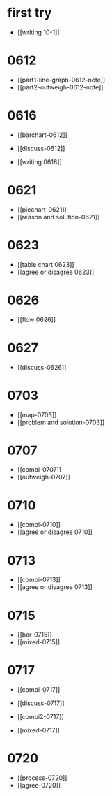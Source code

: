 # first try

- [[writing 10-1]]



# 0612

- [[part1-line-graph-0612-note]]
- [[part2-outweigh-0612-note]]



# 0616

- [[barchart-0612]]
- [[discuss-0612]]

- [[writing 0618]]



# 0621

- [[piechart-0621]]
- [[reason and solution-0621]]



# 0623

- [[table chart 0623]]
- [[agree or disagree 0623]]



# 0626

- [[flow 0626]]



# 0627

- [[discuss-0626]]



# 0703

- [[map-0703]]
- [[problem and solution-0703]]



# 0707

- [[combi-0707]]
- [[outweigh-0707]]



# 0710

- [[combi-0710]]
- [[agree or disagree 0710]]



# 0713

- [[combi-0713]]
- [[agree or disagree 0713]]



# 0715

- [[bar-0715]]
- [[mixed-0715]]



# 0717

- [[combi-0717]]
- [[discuss-0717]]

- [[combi2-0717]]
- [[mixed-0717]]



# 0720

- [[process-0720]]
- [[agree-0720]]
